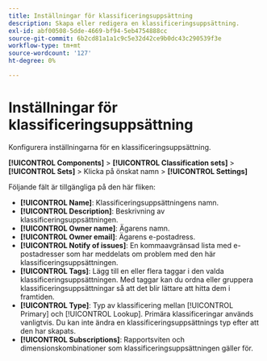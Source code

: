```yaml
---
title: Inställningar för klassificeringsuppsättning
description: Skapa eller redigera en klassificeringsuppsättning.
exl-id: abf00508-5dde-4669-bf94-5eb4754888cc
source-git-commit: 6b2cd81a1a1c9c5e32d42ce9b0dc43c290539f3e
workflow-type: tm+mt
source-wordcount: '127'
ht-degree: 0%

---
```


# Inställningar för klassificeringsuppsättning

Konfigurera inställningarna för en klassificeringsuppsättning.

**[!UICONTROL Components]** > **[!UICONTROL Classification sets]** > **[!UICONTROL Sets]** > Klicka på önskat namn > **[!UICONTROL Settings]**

Följande fält är tillgängliga på den här fliken:

* **[!UICONTROL Name]**: Klassificeringsuppsättningens namn.
* **[!UICONTROL Description]**: Beskrivning av klassificeringsuppsättningen.
* **[!UICONTROL Owner name]**: Ägarens namn.
* **[!UICONTROL Owner email]**: Ägarens e-postadress.
* **[!UICONTROL Notify of issues]**: En kommaavgränsad lista med e-postadresser som har meddelats om problem med den här klassificeringsuppsättningen.
* **[!UICONTROL Tags]**: Lägg till en eller flera taggar i den valda klassificeringsuppsättningen. Med taggar kan du ordna eller gruppera klassificeringsuppsättningar så att det blir lättare att hitta dem i framtiden.
* **[!UICONTROL Type]**: Typ av klassificering mellan [!UICONTROL Primary] och [!UICONTROL Lookup]. Primära klassificeringar används vanligtvis. Du kan inte ändra en klassificeringsuppsättnings typ efter att den har skapats.
* **[!UICONTROL Subscriptions]**: Rapportsviten och dimensionskombinationer som klassificeringsuppsättningen gäller för.
